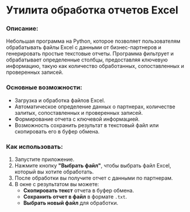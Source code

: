 # Утилита обработка отчетов Excel

### Описание:
Небольшая программа на Python, которое позволяет пользователям обрабатывать файлы Excel с данными от бизнес-партнеров и генерировать простые текстовые отчеты. Программа фильтрует и обрабатывает определенные столбцы, предоставляя ключевую информацию, такую как количество обработанных, сопоставленных и проверенных записей.

### Основные возможности:
- Загрузка и обработка файлов Excel.
- Автоматическое определение данных о партнерах, количестве залитых, сопоставленных и проверенных записей.
- Формирование отчета с ключевой информацией.
- Возможность сохранить результат в текстовый файл или скопировать его в буфер обмена.

### Как использовать:
1. Запустите приложение.
2. Нажмите кнопку **"Выбрать файл"**, чтобы выбрать файл Excel, который вы хотите обработать.
3. После обработки вы получите отчет с данными по партнерам.
4. В окне с результатом вы можете:
   - **Скопировать текст** отчета в буфер обмена.
   - **Сохранить отчет в файл** в формате `.txt`.
   - **Выбрать новый файл** для обработки.
